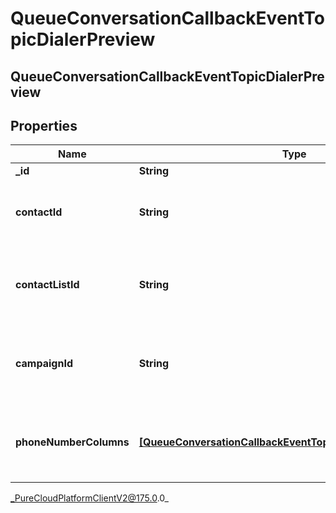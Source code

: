 # QueueConversationCallbackEventTopicDialerPreview

## QueueConversationCallbackEventTopicDialerPreview

## Properties

|Name | Type | Description | Notes|
|------------ | ------------- | ------------- | -------------|
| **_id** | **String** |  | [optional] |
| **contactId** | **String** | The contact associated with this preview data pop | [optional] |
| **contactListId** | **String** | The contactList associated with this preview data pop. | [optional] |
| **campaignId** | **String** | The campaignId associated with this preview data pop. | [optional] |
| **phoneNumberColumns** | [**[QueueConversationCallbackEventTopicPhoneNumberColumn]**]([QueueConversationCallbackEventTopicPhoneNumberColumn]) | The phone number columns associated with this campaign | [optional] |



_PureCloudPlatformClientV2@175.0.0_
